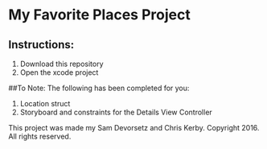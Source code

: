 # My Favorite Places Project
## Instructions:
1. Download this repository
2. Open the xcode project


##To Note:
The following has been completed for you:

1. Location struct
2. Storyboard and constraints for the Details View Controller 

This project was made my Sam Devorsetz and Chris Kerby. Copyright 2016. All rights reserved.